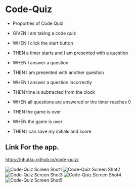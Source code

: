 # Code-Quiz

- Proporties of Code Quiz

- GIVEN I am taking a code quiz
- WHEN I click the start button
- THEN a timer starts and I am presented with a question
- WHEN I answer a question
- THEN I am presented with another question
- WHEN I answer a question incorrectly
- THEN time is subtracted from the clock
- WHEN all questions are answered or the timer reaches 0
- THEN the game is over
- WHEN the game is over
- THEN I can save my initials and score

## Link For the app.
https://hhutku.github.io/code-quiz/

![Code-Quiz Screen Shot1](https://github.com/hhutku/pass-gen/blob/main/Assets/screenShots/quiz1.png)
![Code-Quiz Screen Shot2](https://github.com/hhutku/pass-gen/blob/main/Assets/screenShots/quiz2.png)
![Code-Quiz Screen Shot3](https://github.com/hhutku/pass-gen/blob/main/Assets/screenShots/quiz3.png)
![Code-Quiz Screen Shot4](https://github.com/hhutku/pass-gen/blob/main/Assets/screenShots/quiz4.png)
![Code-Quiz Screen Shot5](https://github.com/hhutku/pass-gen/blob/main/Assets/screenShots/quiz5.png)



